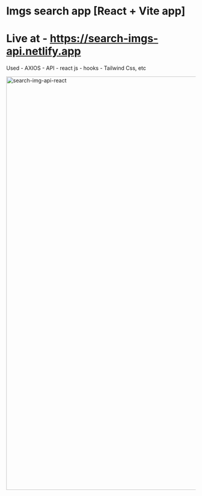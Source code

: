# Imgs search app [React + Vite app]

# Live at - https://search-imgs-api.netlify.app

Used
    - AXIOS
    - API
    - react js
    - hooks 
    - Tailwind Css, etc
    
<img width="1099" alt="search-img-api-react" src="https://github.com/Githubak2002/search-images-react-api/assets/109411443/e4cb2a7e-c42f-4411-96e4-4c967d048b8d">

